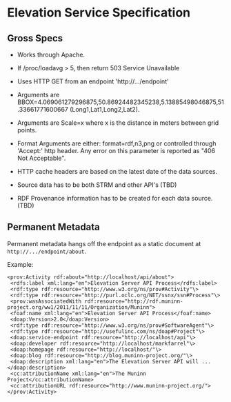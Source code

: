 # Elevation Service Specification

## Gross Specs

* Works through Apache.
* If /proc/loadavg > 5, then return 503 Service Unavailable
* Uses HTTP GET from an endpoint 'http://.../endpoint'

* Arguments are BBOX=4.069061279296875,50.86924482345238,5.13885498046875,51.33661771600667 (Long1,Lat1,Long2,Lat2).
* Arguments are Scale=x where x is the distance in meters between grid points.
* Format Arguments are either: format=rdf,n3,png or controlled through 'Accept:' http header. Any error on this parameter is reported as "406 Not Acceptable".
* HTTP cache headers are based on the latest date of the data sources.
* Source data has to be both STRM and other API's (TBD)
* RDF Provenance information has to be created for each data source. (TBD)

## Permanent Metadata

Permanent metadata hangs off the endpoint as a static document at ```http://.../endpoint/about```.

Example:

```RDF/XML
<prov:Activity rdf:about="http://localhost/api/about">
 <rdfs:label xml:lang="en">Elevation Server API Process</rdfs:label>
 <rdf:type rdf:resource="http://www.w3.org/ns/prov#Activity"\>
 <rdf:type rdf:resource="http://purl.oclc.org/NET/ssnx/ssn#Process"\>       
 <prov:wasAssociatedWith rdf:resource="http://rdf.muninn-project.org/ww1/2011/11/11/Organization/Muninn">
 <foaf:name xml:lang="en">Elevation Server API Process</foaf:name>
 <doap:Version>2.0</doap:Version>
 <rdf:type rdf:resource="http://www.w3.org/ns/prov#SoftwareAgent"\>        
 <rdf:type rdf:resource="http://usefulinc.com/ns/doap#Project"\>        
 <doap:service-endpoint rdf:resource="http://localhost/api"\>                             
 <doap:developer rdf:resource="http://localhost/markfarrel"\>
 <doap:homepage rdf:resource="http://localhost/"\>                                        
 <doap:blog rdf:resource="http://blog.muninn-project.org/"\>        
 <doap:description xml:lang="en">The Elevation Server API will ...</doap:description>
 <cc:attributionName xml:lang="en">The Muninn Project</cc:attributionName>
 <cc:attributionURL rdf:resource="http://www.muninn-project.org/">        
</prov:Activity>
```
